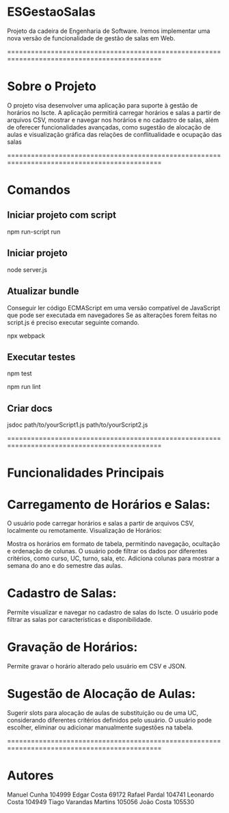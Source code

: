 # ESGestaoSalas

Projeto da cadeira de Engenharia de Software. Iremos implementar uma nova versão de funcionalidade de gestão de salas em Web.

=============================================================================================
# Sobre o Projeto
O projeto visa desenvolver uma aplicação para suporte à gestão de horários no Iscte. A aplicação permitirá carregar horários e salas a partir de arquivos CSV, mostrar e navegar nos horários e no cadastro de salas, além de oferecer funcionalidades avançadas, como sugestão de alocação de aulas e visualização gráfica das relações de conflitualidade e ocupação das salas

=============================================================================================
# Comandos

## Iniciar projeto com script

npm run-script run

## Iniciar projeto

node server.js

## Atualizar bundle
Conseguir ler código ECMAScript em uma versão compatível de JavaScript que pode ser executada em navegadores 
Se as alterações forem feitas no script.js é preciso executar seguinte comando.

npx webpack

## Executar testes

npm test
 
npm run lint

## Criar docs

jsdoc path/to/yourScript1.js path/to/yourScript2.js


=============================================================================================
# Funcionalidades Principais

# Carregamento de Horários e Salas:

O usuário pode carregar horários e salas a partir de arquivos CSV, localmente ou remotamente.
Visualização de Horários:

Mostra os horários em formato de tabela, permitindo navegação, ocultação e ordenação de colunas.
O usuário pode filtrar os dados por diferentes critérios, como curso, UC, turno, sala, etc.
Adiciona colunas para mostrar a semana do ano e do semestre das aulas.

# Cadastro de Salas:

Permite visualizar e navegar no cadastro de salas do Iscte.
O usuário pode filtrar as salas por características e disponibilidade.

# Gravação de Horários:

Permite gravar o horário alterado pelo usuário em CSV e JSON.

# Sugestão de Alocação de Aulas:

Sugerir slots para alocação de aulas de substituição ou de uma UC, considerando diferentes critérios definidos pelo usuário.
O usuário pode escolher, eliminar ou adicionar manualmente sugestões na tabela.

=============================================================================================
# Autores

Manuel Cunha 104999
Edgar Costa 69172
Rafael Pardal 104741
Leonardo Costa 104949
Tiago Varandas Martins 105056 
João Costa 105530




